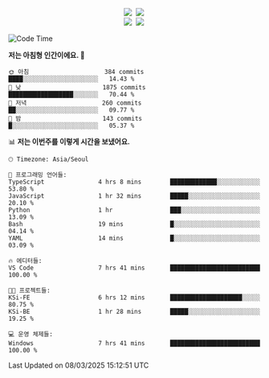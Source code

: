 
<p align="center">
<img src="https://img.shields.io/badge/java-007396?style=flat-square&logo=java&logoColor=white">&nbsp 
<img src="https://img.shields.io/badge/Python-3766AB?style=flat-square&logo=Python&logoColor=white"/></a>&nbsp<br>
<img src="https://img.shields.io/badge/Spring-F0F0F0?style=flat-square&logo=spring&logoColor='#6DB33F'">&nbsp 
<img src="https://img.shields.io/badge/Spring Security-F0F0F0?style=flat-square&logo=springsecurity&logoColor='#6DB33F'">&nbsp 

<!--START_SECTION:waka-->
![Code Time](http://img.shields.io/badge/Code%20Time-7%20hrs%2041%20mins-blue)

**저는 아침형 인간이에요. 🐤** 

```text
🌞 아침                     384 commits         ████░░░░░░░░░░░░░░░░░░░░░   14.43 % 
🌆 낮　                     1875 commits        ██████████████████░░░░░░░   70.44 % 
🌃 저녁                     260 commits         ██░░░░░░░░░░░░░░░░░░░░░░░   09.77 % 
🌙 밤　                     143 commits         █░░░░░░░░░░░░░░░░░░░░░░░░   05.37 % 
```


📊 **저는 이번주를 이렇게 시간을 보냈어요.** 

```text
🕑︎ Timezone: Asia/Seoul

💬 프로그래밍 언어들: 
TypeScript               4 hrs 8 mins        █████████████░░░░░░░░░░░░   53.80 % 
JavaScript               1 hr 32 mins        █████░░░░░░░░░░░░░░░░░░░░   20.10 % 
Python                   1 hr                ███░░░░░░░░░░░░░░░░░░░░░░   13.09 % 
Bash                     19 mins             █░░░░░░░░░░░░░░░░░░░░░░░░   04.14 % 
YAML                     14 mins             █░░░░░░░░░░░░░░░░░░░░░░░░   03.09 % 

🔥 에디터들: 
VS Code                  7 hrs 41 mins       █████████████████████████   100.00 % 

🐱‍💻 프로젝트들: 
KSi-FE                   6 hrs 12 mins       ████████████████████░░░░░   80.75 % 
KSi-BE                   1 hr 28 mins        █████░░░░░░░░░░░░░░░░░░░░   19.25 % 

💻 운영 체제들: 
Windows                  7 hrs 41 mins       █████████████████████████   100.00 % 
```


 Last Updated on 08/03/2025 15:12:51 UTC
<!--END_SECTION:waka-->

<!-- ![Anurag's GitHub stats](https://github-readme-stats.vercel.app/api?username=bodol4748&show_icons=true&theme=radical) -->
<!--
**bodol4748/bodol4748** is a ✨ _special_ ✨ repository because its `README.md` (this file) appears on your GitHub profile.

Here are some ideas to get you started:

- 🔭 I’m currently working on ...
- 🌱 I’m currently learning ...
- 👯 I’m looking to collaborate on ...
- 🤔 I’m looking for help with ...
- 💬 Ask me about ...
- 📫 How to reach me: ...
- 😄 Pronouns: ...
- ⚡ Fun fact: ...
-->
